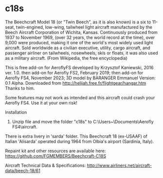 # c18s
The Beechcraft Model 18 (or "Twin Beech", as it is also known) is a six to 11-seat, twin-engined, low-wing, tailwheel light aircraft manufactured by the Beech Aircraft Corporation of Wichita, Kansas. Continuously produced from 1937 to November 1969, (over 32 years, the world record at the time), over 9,000 were produced, making it one of the world's most widely used light aircraft. Sold worldwide as a civilian executive, utility, cargo aircraft, and passenger airliner on tailwheels, nosewheels, skis or floats, it was also used as a military aircraft. (From Wikipedia, the free encyclopedia)

This is free add-on for AeroflyFS developed by Krzysztof Kaniewski, 2016 ver. 1.0.
then add-on for Aerofly FS2, February 2019;
then add-on for Aerofly FS4, November 2023;
3D model by BARANGER Emmanuel Version: 0.1 Alpha. Downloaded from http://helijah.free.fr/flightgear/hangar.htm
Thanks to him. 

 Some features may not work as intended and this aircraft could crash your Aerofly FS4. 
 Use it at your own risk!

Installation

1. Unzip file and move the folder "c18s" to C:\Users\~\Documents\Aerofly FS4\aircraft.

There is extra livery in 'sarda' folder. This Beechcraft 18 (ex-USAAF) of Italian 'Alisarda' operated during 1964 from Olbia's airport  (Sardinia, Italy).

Repaint kit and other resources are available here: https://github.com/FGMEMBERS/Beechcraft-C18S

Aircraft Technical Data & Specifications: http://www.airliners.net/aircraft-data/beech-18/61

